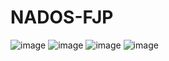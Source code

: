 # NADOS-FJP
![image](https://user-images.githubusercontent.com/29462263/132176353-0d5bb223-bd32-419b-ac2b-7175c48c9fe4.png)
![image](https://user-images.githubusercontent.com/29462263/132176410-5529eeed-d3c0-4cc6-ac4d-2a64c049bff8.png)
![image](https://user-images.githubusercontent.com/29462263/132176449-8da24991-b73f-48b9-b028-f725722d9da8.png)
![image](https://user-images.githubusercontent.com/29462263/132176496-f885f82f-dd49-4735-9f67-c57bf60d1c26.png)
